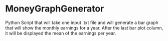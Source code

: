 # MoneyGraphGenerator

Python Script that will take one input .txt file and will generate a bar graph that will show the monthly earnings for a year. After the last bar plot column, it will be displayed the mean of the earnings per year. 
